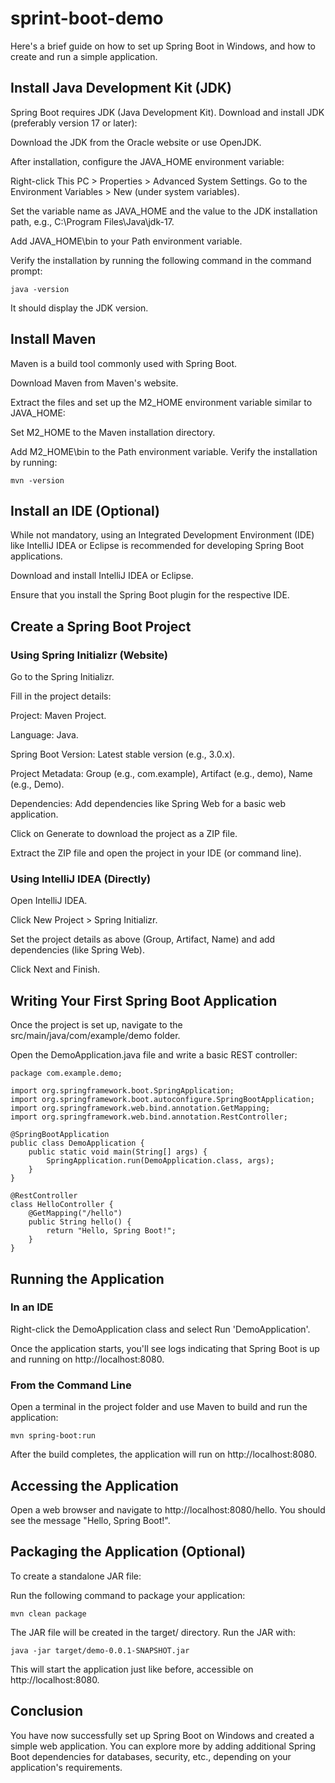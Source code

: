 # sprint-boot-demo

Here's a brief guide on how to set up Spring Boot in Windows, and how to create and run a simple application.

## Install Java Development Kit (JDK)
Spring Boot requires JDK (Java Development Kit). Download and install JDK (preferably version 17 or later):

Download the JDK from the Oracle website or use OpenJDK.

After installation, configure the JAVA_HOME environment variable:

Right-click This PC > Properties > Advanced System Settings.
Go to the Environment Variables > New (under system variables).

Set the variable name as JAVA_HOME and the value to the JDK installation path, e.g., C:\Program Files\Java\jdk-17.

Add JAVA_HOME\bin to your Path environment variable.

Verify the installation by running the following command in the command prompt:
    
    java -version
It should display the JDK version.

## Install Maven
Maven is a build tool commonly used with Spring Boot.

Download Maven from Maven's website.

Extract the files and set up the M2_HOME environment variable similar to JAVA_HOME:

Set M2_HOME to the Maven installation directory.

Add M2_HOME\bin to the Path environment variable.
Verify the installation by running:

    mvn -version

## Install an IDE (Optional)
While not mandatory, using an Integrated Development Environment (IDE) like IntelliJ IDEA or Eclipse is recommended for developing Spring Boot applications.

Download and install IntelliJ IDEA or Eclipse.

Ensure that you install the Spring Boot plugin for the respective IDE.

## Create a Spring Boot Project

### Using Spring Initializr (Website)

Go to the Spring Initializr.

Fill in the project details:

Project: Maven Project.

Language: Java.

Spring Boot Version: Latest stable version (e.g., 3.0.x).

Project Metadata: Group (e.g., com.example), Artifact (e.g., demo), Name (e.g., Demo).

Dependencies: Add dependencies like Spring Web for a basic web application.

Click on Generate to download the project as a ZIP file.

Extract the ZIP file and open the project in your IDE (or command line).

### Using IntelliJ IDEA (Directly)

Open IntelliJ IDEA.

Click New Project > Spring Initializr.

Set the project details as above (Group, Artifact, Name) and add dependencies (like Spring Web).

Click Next and Finish.

## Writing Your First Spring Boot Application
Once the project is set up, navigate to the src/main/java/com/example/demo folder.

Open the DemoApplication.java file and write a basic REST controller:

    package com.example.demo;

    import org.springframework.boot.SpringApplication;
    import org.springframework.boot.autoconfigure.SpringBootApplication;
    import org.springframework.web.bind.annotation.GetMapping;
    import org.springframework.web.bind.annotation.RestController;

    @SpringBootApplication
    public class DemoApplication {
        public static void main(String[] args) {
            SpringApplication.run(DemoApplication.class, args);
        }
    }

    @RestController
    class HelloController {
        @GetMapping("/hello")
        public String hello() {
            return "Hello, Spring Boot!";
        }
    }

## Running the Application
### In an IDE

Right-click the DemoApplication class and select Run 'DemoApplication'.

Once the application starts, you'll see logs indicating that Spring Boot is up and running on http://localhost:8080.
### From the Command Line
Open a terminal in the project folder and use Maven to build and run the application:

    mvn spring-boot:run
After the build completes, the application will run on http://localhost:8080.

## Accessing the Application
Open a web browser and navigate to http://localhost:8080/hello. You should see the message "Hello, Spring Boot!".

## Packaging the Application (Optional)
To create a standalone JAR file:

Run the following command to package your application:

    mvn clean package

The JAR file will be created in the target/ directory. Run the JAR with:

    java -jar target/demo-0.0.1-SNAPSHOT.jar
This will start the application just like before, accessible on http://localhost:8080.

## Conclusion
You have now successfully set up Spring Boot on Windows and created a simple web application. You can explore more by adding additional Spring Boot dependencies for databases, security, etc., depending on your application's requirements.